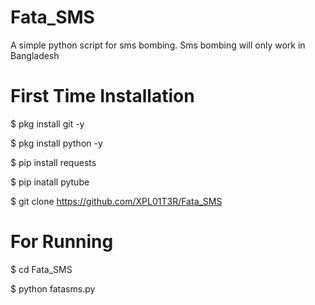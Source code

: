 # Fata_SMS
A simple python script for sms bombing. Sms bombing will only work in Bangladesh 

# First Time Installation 
$ pkg install git -y

$ pkg install python -y

$ pip install requests

$ pip inatall pytube

$ git clone https://github.com/XPL01T3R/Fata_SMS

# For Running
$ cd Fata_SMS

$ python fatasms.py 
